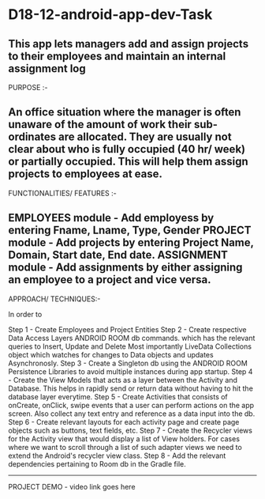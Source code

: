 # D18-12-android-app-dev-Task
This app lets managers add and assign projects to their employees and maintain an internal assignment log
------------------------------------------------------------------------------

PURPOSE :- 

An office situation where the manager is often unaware of the amount of work their sub-ordinates are allocated.
They are usually not clear about who is fully occupied (40 hr/ week) or partially occupied.
This will help them assign projects to employees at ease.
------------------------------------------------------------------------------

FUNCTIONALITIES/ FEATURES :-

EMPLOYEES module - Add employess by entering Fname, Lname, Type, Gender
PROJECT module - Add projects by entering Project Name, Domain, Start date, End date.
ASSIGNMENT module - Add assignments by either assigning an employee to a project and vice versa.
------------------------------------------------------------------------------
APPROACH/ TECHNIQUES:- 

In order to 

Step 1 - Create Employees and Project Entities
Step 2 - Create respective Data Access Layers ANDROID ROOM db commands.
         which has the relevant queries to Insert, Update and Delete 
         Most importantly LiveData Collections object which watches for changes to Data objects 
         and updates Asynchronosly.
Step 3 - Create a Singleton db using the ANDROID ROOM Persistence Libraries to avoid 
         multiple instances during app startup.
Step 4 - Create the View Models that acts as a layer between the Activity and Database. This helps in rapidly 
         send or return data without having to hit the database layer everytime.
Step 5 - Create Activities that consists of onCreate, onClick, swipe events that a user can perform actions on the app screen.
         Also collect any text entry and reference as a data input into the db.
Step 6 - Create relevant layouts for each activity page and create page objects such as buttons, text fields, etc.
Step 7 - Create the Recycler views for the Activity view that would display a list of View holders. For cases where we want to
         scroll through a list of such adapter views  we need to extend the Android's recycler view class.
Step 8 - Add the relevant dependencies pertaining to Room db in the Gradle file.

------------------------------------------------------------------------------
PROJECT DEMO - video link goes here



